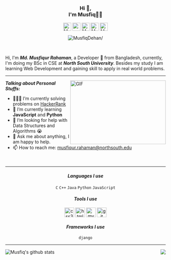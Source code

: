 <h3 align="center">Hi 👋,<br> I'm Musfiq👨‍💻</h3>

<p align="center">
  <a href=https://twitter.com/MusfiqDehan target="blank"><img align="center" src=https://cdn.jsdelivr.net/npm/simple-icons@3.0.1/icons/twitter.svg alt="MusfiqDehan" width="25"   height="25" /></a>
  <a href=https://linkedin.com/in/MusfiqDehan target="blank"><img align="center" src=https://cdn.jsdelivr.net/npm/simple-icons@3.0.1/icons/linkedin.svg alt="rahuldkjain"           width="25" height="25" /></a>
  <a href=https://hackerrank.com/MusfiqDehan target="blank"><img align="center" src=https://cdn.jsdelivr.net/npm/simple-icons@3.0.1/icons/hackerrank.svg alt="MusfiqDehan"         width="25" height="25" /></a>
  <a href=https://instagram.com/musfiqdehan target="blank"><img align="center" src=https://cdn.jsdelivr.net/npm/simple-icons@3.0.1/icons/instagram.svg alt="MusfiqDehan"             padding="10" width="25" height="25" /></a>
  <a href=https://freecodecamp.com/MusfiqDehan target="blank"><img align="center" src=https://cdn.jsdelivr.net/npm/simple-icons@3.0.1/icons/freecodecamp.svg alt="MusfiqDehan"     width="25" height="25" /></a>
</p>

<p align="center"> <img src=https://komarev.com/ghpvc/?username=MusfiqDehan alt=MusfiqDehan/> </p>

<br/>

Hi, I'm ***Md. Musfiqur Rahaman***, a Developer 🚀 from Bangladesh, currently, I'm doing my BSc in CSE at ***North South University***. Besides my study I am learning Web Development and gaining skill to apply in real world problems.

<hr>

<img align="right" alt="GIF" src="https://media.giphy.com/media/L8K62iTDkzGX6/giphy.gif" height="200" width="300"/>
  
***Talking about Personal Stuffs:***

- 👨🏽‍💻 I’m currently solving problems on [HackerRank](https://github.com/MusfiqDehan/HackerRank)
- 🌱 I’m currently learning **JavaScript** and **Python** 
- 🤔 I’m looking for help with Data Structures and Algorithms 😭
- 💬 Ask me about anything, I am happy to help.
- 📫 How to reach me: musfiqur.rahaman@northsouth.edu

<br>
<hr>

<h4 align="center"><i>Languages I use</i></h4>  
<p align="center">
  <code>C</code>
  <code>C++</code>
  <code>Java</code>
  <code>Python</code>
  <code>JavaScript</code>
</p>

<h4 align="center"><i>Tools I use</i></h4>  
<p align="center">
<!--   <img src=https://devicons.github.io/devicon/devicon.git/icons/nodejs/nodejs-original-wordmark.svg alt=nodejs width="30" height="30"/> -->
  <img src=https://devicons.github.io/devicon/devicon.git/icons/css3/css3-original-wordmark.svg alt=css3 width="30" height="30"/>
  <img src=https://devicons.github.io/devicon/devicon.git/icons/html5/html5-original-wordmark.svg alt=html5 width="30" height="30"/>
  <img src=https://devicons.github.io/devicon/devicon.git/icons/mysql/mysql-original-wordmark.svg alt=mysql width="30" height="30"/>
  <img src=https://devicons.github.io/devicon/devicon.git/icons/git/git-original-wordmark.svg alt=git width="30" height="30"/>
</p>

<h4 align="center"><i>Frameworks I use</i></h4>  
<p align="center">
  <code>django</code>
</p>

<hr>

<img align="left" src="https://github-readme-stats.vercel.app/api?username=MusfiqDehan&show_icons=true&include_all_commits=true&theme=radical" alt="Musfiq's github stats" />
<img align="right" src="https://github-readme-stats.vercel.app/api/top-langs/?username=MusfiqDehan&hide=php, c&theme=radical" />
